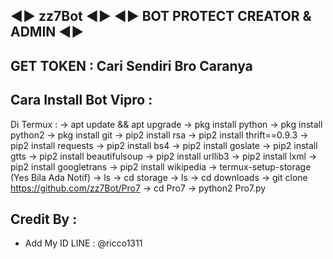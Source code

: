 ◄► zz7Bot ◄►
◄► BOT PROTECT CREATOR & ADMIN ◄►
------
GET TOKEN : Cari Sendiri Bro Caranya 
------
Cara Install Bot Vipro :
------
Di Termux :
-> apt update && apt upgrade
-> pkg install python
-> pkg install python2
-> pkg install git
-> pip2 install rsa
-> pip2 install thrift==0.9.3
-> pip2 install requests
-> pip2 install bs4
-> pip2 install goslate
-> pip2 install gtts
-> pip2 install beautifulsoup
-> pip2 install urllib3
-> pip2 install lxml
-> pip2 install googletrans
-> pip2 install wikipedia
-> termux-setup-storage (Yes Bila Ada Notif)
-> ls
-> cd storage
-> ls
-> cd downloads
-> git clone https://github.com/zz7Bot/Pro7
-> cd Pro7
-> python2 Pro7.py

Credit By :
------
- Add My ID LINE : @ricco1311


